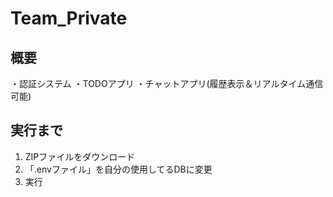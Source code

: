 # Team_Private

## 概要
・認証システム
・TODOアプリ
・チャットアプリ(履歴表示＆リアルタイム通信可能)

## 実行まで
1. ZIPファイルをダウンロード
2. 「.envファイル」を自分の使用してるDBに変更
3.  実行
